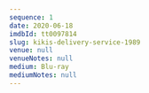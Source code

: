 ```yaml
---
sequence: 1
date: 2020-06-18
imdbId: tt0097814
slug: kikis-delivery-service-1989
venue: null
venueNotes: null
medium: Blu-ray
mediumNotes: null
---
```


